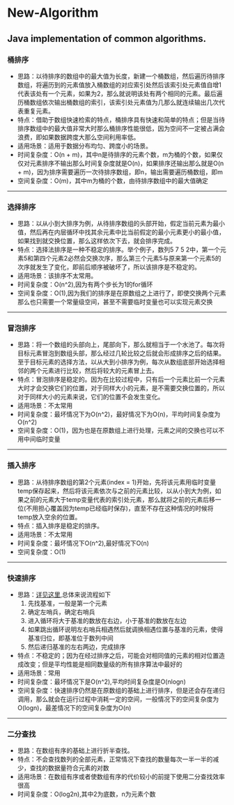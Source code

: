 # New-Algorithm
Java implementation of common algorithms.
---
### 桶排序
+ 思路：以待排序的数组中的最大值为长度，新建一个桶数组，然后遍历待排序数组，将遍历到的元素值放入桶数组的对应索引处然后该索引处元素值自增1代表该处有一个元素，如果为2，那么就说明该处有两个相同的元素。最后遍历桶数组依次输出桶数组的索引，该索引处元素值为几那么就连续输出几次代表重复元素。
+ 特点：借助于数组快速检索的特点，桶排序具有快速和简单的特点；但是当待排序数组中的最大值非常大时那么桶排序性能很低，因为空间不一定被占满会浪费，即如果数据跨度大那么空间利用率低。
+ 适用场景：适用于数据分布均匀、跨度小的场景。
+ 时间复杂度：O(n + m)，其中n是待排序的元素个数，m为桶的个数，如果仅仅对元素排序不输出那么时间复杂度就是O(n)，如果排序还输出那么就是O(n + m)，因为排序需要遍历一次待排序数组，即n，输出需要遍历桶数组，即m
+ 空间复杂度：O(m)，其中m为桶的个数，由待排序数组中的最大值确定
---
### 选择排序
+ 思路：以从小到大排序为例，从待排序数组的头部开始，假定当前元素为最小值，然后再在内层循环中找其余元素中比当前假定的最小元素更小的最小值，如果找到就交换位置，那么这样依次下去，就会排序完成。
+ 特点：选择法排序是一种不稳定的排序。举个例子，数列5 7 5 2中，第一个元素5和第四个元素2必然会交换次序，那么第三个元素5与原来第一个元素5的次序就发生了变化，即前后顺序被破坏了，所以该排序是不稳定的。
+ 适用场景：该排序不太常用。
+ 时间复杂度：O(n^2),因为有两个步长为1的for循环
+ 空间复杂度：O(1),因为我们的排序是在原数组之上进行了，即使交换两个元素那么也只需要一个常量级空间，甚至不需要临时变量也可以实现元素交换
---
### 冒泡排序
+ 思路：将一个数组的头部向上，尾部向下，那么就相当于一个水池了。每次将目标元素冒泡到数组头部，那么经过几轮比较之后就会形成排序之后的结果。至于目标元素的选择方法，以从大到小排序为例，每次从数组底部开始选择相邻的两个元素进行比较，然后将较大的元素冒上去。
+ 特点：冒泡排序是稳定的。因为在比较过程中，只有后一个元素比前一个元素大时才会交换它们的位置，对于同样大小的元素，是不需要交换位置的，所以对于同样大小的元素来说，它们的位置不会发生变化。
+ 适用场景：不太常用
+ 时间复杂度：最坏情况下为O(n^2)，最好情况下为O(n)，平均时间复杂度为O(n^2)
+ 空间复杂度：O(1)，因为也是在原数组上进行处理，元素之间的交换也可以不用中间临时变量
---
### 插入排序
+ 思路：从待排序数组的第2个元素(index = 1)开始，先将该元素用临时变量temp保存起来，然后将该元素依次与之前的元素比较，以从小到大为例，如果之前的元素大于temp变量代表的索引处元素，那么就将之前的元素后移一位(不用担心覆盖因为temp已经临时保存)，直至不存在这种情况的时候将temp放入空余的位置。
+ 特点：插入排序是稳定的排序。
+ 适用场景：不太常用
+ 时间复杂度：最坏情况下O(n^2),最好情况下O(n)
+ 空间复杂度：O(1)
---
### 快速排序
+ 思路：[详见这里](https://feily.tech/?post=95),总体来说流程如下
	1. 先找基准，一般是第一个元素
	2. 确定左哨兵，确定右哨兵
	3. 进入循环将大于基准的数放在右边，小于基准的数放在左边
	4. 如果跳出循环说明左右哨兵相遇然后就调换相遇位置与基准的元素，使得基准归位，即基准位于数列中间
	5. 然后递归基准的左右两边，完成排序
+ 特点：不稳定的；因为在经过排序之后，可能会对相同值的元素的相对位置造成改变；但是平均性能是相同数量级的所有排序算法中最好的
+ 适用场景：常用
+ 时间复杂度：最坏情况下是O(n^2),平均时间复杂度是O(nlogn)
+ 空间复杂度：快速排序仍然是在原数组的基础上进行排序，但是还会存在递归调用，那么就会在运行过程中消耗一定的空间，一般情况下的空间复杂度为O(logn)，最差情况下的空间复杂度为O(n)
---
### 二分查找
+ 思路：在数组有序的基础上进行折半查找。
+ 特点：不会查找数列的全部元素，正常情况下查找的数量每次一半一半的减少，查找的数据量符合元素的对数
+ 适用场景：在数组有序或者使数组有序的代价较小的前提下使用二分查找效率很高
+ 时间复杂度：O(log2n),其中2为底数，n为元素个数
